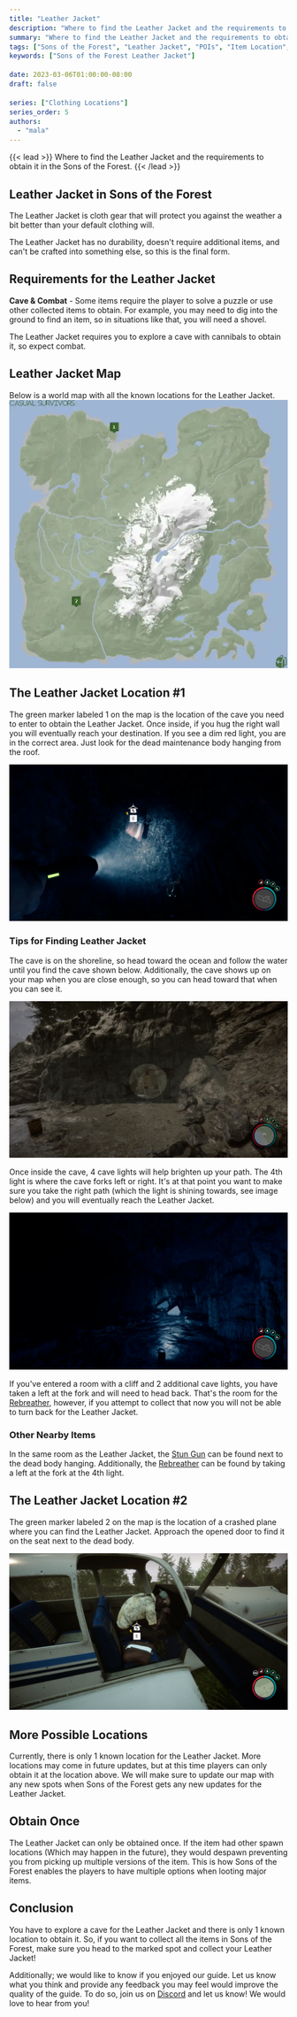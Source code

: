 ```yaml
---
title: "Leather Jacket"
description: "Where to find the Leather Jacket and the requirements to obtain it in the Sons of the Forest."
summary: "Where to find the Leather Jacket and the requirements to obtain it. Click here to learn more about it!"
tags: ["Sons of the Forest", "Leather Jacket", "POIs", "Item Location", "Map"]
keywords: ["Sons of the Forest Leather Jacket"]

date: 2023-03-06T01:00:00-08:00
draft: false

series: ["Clothing Locations"]
series_order: 5
authors:
  - "mala"
---
```


{{< lead >}}
Where to find the Leather Jacket and the requirements to obtain it in the Sons of the Forest.
{{< /lead >}}

## Leather Jacket in Sons of the Forest
The Leather Jacket is cloth gear that will protect you against the weather a bit better than your default clothing will. 

The Leather Jacket has no durability, doesn't require additional items, and can't be crafted into something else, so this is the final form.

## Requirements for the Leather Jacket
**Cave & Combat** - Some items require the player to solve a puzzle or use other collected items to obtain. For example, you may need to dig into the ground to find an item, so in situations like that, you will need a shovel. 

The Leather Jacket requires you to explore a cave with cannibals to obtain it, so expect combat. 

## Leather Jacket Map
Below is a world map with all the known locations for the Leather Jacket.
![Sons of the Forest Leather Jacket Map Location](img/map.webp)

## The Leather Jacket Location #1
The green marker labeled 1 on the map is the location of the cave you need to enter to obtain the Leather Jacket. Once inside, if you hug the right wall you will eventually reach your destination. If you see a dim red light, you are in the correct area. Just look for the dead maintenance body hanging from the roof.

![Sons of the Forest Leather Jacket](featured.webp)

### Tips for Finding Leather Jacket
The cave is on the shoreline, so head toward the ocean and follow the water until you find the cave shown below. Additionally, the cave shows up on your map when you are close enough, so you can head toward that when you can see it. 

![Sons of the Forest Leather Jacket Cave](img/caveentrance.webp)

Once inside the cave, 4 cave lights will help brighten up your path. The 4th light is where the cave forks left or right. It's at that point you want to make sure you take the right path (which the light is shining towards, see image below) and you will eventually reach the Leather Jacket. 

![Sons of the Forest Leather Jacket 4th Light](img/fourthlight.webp)

If you've entered a room with a cliff and 2 additional cave lights, you have taken a left at the fork and will need to head back. That's the room for the [Rebreather](/sons-of-the-forest/guides/rebreather/), however, if you attempt to collect that now you will not be able to turn back for the Leather Jacket.

### Other Nearby Items 
In the same room as the Leather Jacket, the [Stun Gun](/sons-of-the-forest/guides/stun-gun/) can be found next to the dead body hanging. Additionally, the [Rebreather](/sons-of-the-forest/guides/rebreather/) can be found by taking a left at the fork at the 4th light. 

## The Leather Jacket Location #2
The green marker labeled 2 on the map is the location of a crashed plane where you can find the Leather Jacket. Approach the opened door to find it on the seat next to the dead body. 

![Sons of the Forest Leather Jacket](img/location2.webp)

## More Possible Locations
Currently, there is only 1 known location for the Leather Jacket. More locations may come in future updates, but at this time players can only obtain it at the location above.
We will make sure to update our map with any new spots when Sons of the Forest gets any new updates for the Leather Jacket.

## Obtain Once
The Leather Jacket can only be obtained once. If the item had other spawn locations (Which may happen in the future), they would despawn preventing you from picking up multiple versions of the item. This is how Sons of the Forest enables the players to have multiple options when looting major items. 

## Conclusion
You have to explore a cave for the Leather Jacket and there is only 1 known location to obtain it. So, if you want to collect all the items in Sons of the Forest, make sure you head to the marked spot and collect your Leather Jacket!

Additionally; we would like to know if you enjoyed our guide. Let us know what you think and provide any feedback you may feel would improve the quality of the guide. To do so, join us on [Discord](https://discord.gg/ZXp93XsKnN) and let us know! We would love to hear from you! 
